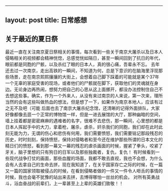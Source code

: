 <!--
 * @Author: KianCheng Bkcheng2729111@163.com
 * @Date: 2022-07-22 09:31:14
 * @LastEditors: KianCheng Bkcheng2729111@163.com
 * @LastEditTime: 2022-07-22 09:48:28
 * @FilePath: /kian.github.io/mdfile/2022-07-22-think.md
 * @Description: 
 * 
 * Copyright (c) 2022 by KianCheng Bkcheng2729111@163.com, All Rights Reserved. 
-->
---
layout: post
title: 日常感想
---

## 关于最近的夏日祭

最近一直在关注南京夏日祭相关的事情，每次看到一些关于南京大屠杀以及日本人侵略相关的视频都会精神恍惚，总感觉恍如隔日，甚至一瞬间回到了抗日的年代，眼前都是同胞的尸骸，以及杀红了眼的日本人，真的很心痛，吾辈永不忘。
去年还去过一次南京，走出高铁的一瞬间，不知道为何，总是下意识的在脑海里浮现那些场景，走在南京熙熙攘攘的大街上，会想着自己脚下踩着的可能就是某个37年 一个无辜的家庭受害的现场，或者他们的尸骸就在脚下，获取他们的灵魂就在身边。无论身边再热闹，想努力把自己的心思从这上面挪开，都没办法控制住自己不去想这些事。确实，作为一个外来人，从没有来过南京的人来说，第一次来，理所当然的会有这些叫做热血的想法，但是想了一下，如果作为南京本地人，应该有过之无不及吧（可能
后面也去了南京大屠杀纪念馆，还清晰的记得外面排队，大家好像都像去逛一个正常的博物馆一样，但是一进去展馆的大厅，那种幽暗的空间，墙上挂着都是密密麻麻的遇难者的名字，很难不去悲伤，那一瞬间，心里想的都是日本人挥起手中的大刀，拿着枪，屠杀，虐杀，奸杀我们的同胞，我们却在此时此刻无能为力，无谓的伤心和悲伤有何用，我们需要愤怒，我们需要铭记那段残忍的历史，时时刻刻，保持愤怒，保持对侵略者和至今还在维护那些所谓的日本文化的精日们的愤怒，看到那一幕又一幕的残忍的虐杀画面的时候，握紧了拳头，咬紧了牙关，脑子里想的只有狗日的日军以及那些独裁者，复仇，复仇！
有时候看到一些现代战争打仗的画面，那些血腥的场面，我都不敢去直视，我也不会想，为什么会有人去拿自己的生命去拼，现在我知道了，在关乎国家存亡之际的时候，在一篇又一篇的国家领取被侵占的时候，在看到侵略者做的一件又一件令人咂舌的事情的时候，我也会毫不犹豫的站出来去拼，去博得哪怕一丝丝的机会。
对所有英勇战斗，浴血奋战的前辈们，上一辈甚至上上辈的英雄们致敬！！